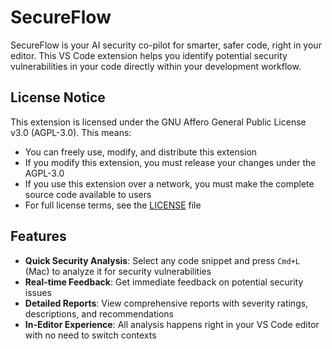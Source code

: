 # SecureFlow

SecureFlow is your AI security co-pilot for smarter, safer code, right in your editor. This VS Code extension helps you identify potential security vulnerabilities in your code directly within your development workflow.

## License Notice

This extension is licensed under the GNU Affero General Public License v3.0 (AGPL-3.0). This means:

- You can freely use, modify, and distribute this extension
- If you modify this extension, you must release your changes under the AGPL-3.0
- If you use this extension over a network, you must make the complete source code available to users
- For full license terms, see the [LICENSE](LICENSE) file

## Features
 
- **Quick Security Analysis**: Select any code snippet and press `Cmd+L` (Mac) to analyze it for security vulnerabilities
- **Real-time Feedback**: Get immediate feedback on potential security issues
- **Detailed Reports**: View comprehensive reports with severity ratings, descriptions, and recommendations
- **In-Editor Experience**: All analysis happens right in your VS Code editor with no need to switch contexts
